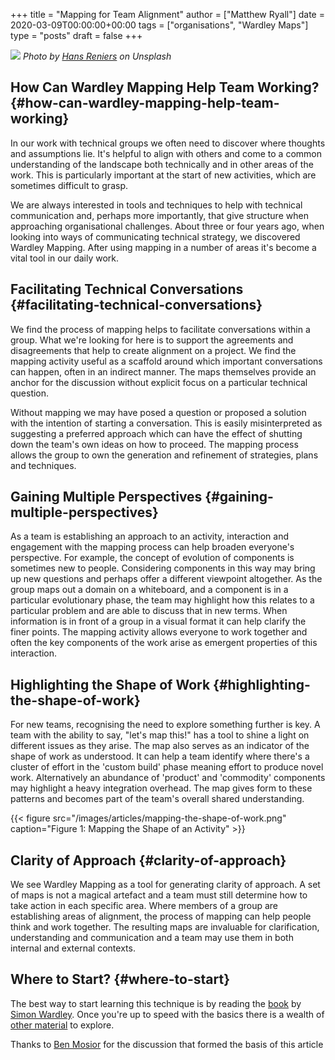+++
title = "Mapping for Team Alignment"
author = ["Matthew Ryall"]
date = 2020-03-09T00:00:00+00:00
tags = ["organisations", "Wardley Maps"]
type = "posts"
draft = false
+++

![](/images/articles/hans-reniers-Y8C-AVKpsDY-unsplash.jpg) _Photo by [Hans Reniers](https://unsplash.com/@hansreniers) on Unsplash_


## How Can Wardley Mapping Help Team Working? {#how-can-wardley-mapping-help-team-working}

In our work with technical groups we often need to discover where thoughts
and assumptions lie. It's helpful to align with others and come to a common
understanding of the landscape both technically and in other areas of the
work. This is particularly important at the start of new activities, which
are sometimes difficult to grasp.

We are always interested in tools and techniques to help with technical
communication and, perhaps more importantly, that give structure when
approaching organisational challenges. About three or four years ago, when
looking into ways of communicating technical strategy, we discovered Wardley
Mapping. After using mapping in a number of areas it's become a vital tool
in our daily work.


## Facilitating Technical Conversations {#facilitating-technical-conversations}

We find the process of mapping helps to facilitate conversations within a
group. What we're looking for here is to support the agreements and
disagreements that help to create alignment on a project. We find
the mapping activity useful as a scaffold around which important
conversations can happen, often in an indirect manner. The maps themselves
provide an anchor for the discussion without explicit focus on a particular
technical question.

Without mapping we may have posed a question or proposed a solution with the
intention of starting a conversation. This is easily misinterpreted as
suggesting a preferred approach which can have the effect of shutting down
the team's own ideas on how to proceed. The mapping process allows the group
to own the generation and refinement of strategies, plans and techniques.


## Gaining Multiple Perspectives {#gaining-multiple-perspectives}

As a team is establishing an approach to an activity, interaction and
engagement with the mapping process can help broaden everyone's perspective.
For example, the concept of evolution of components is sometimes new to
people. Considering components in this way may bring up new questions and
perhaps offer a different viewpoint altogether. As the group maps out a
domain on a whiteboard, and a component is in a particular evolutionary
phase, the team may highlight how this relates to a particular problem and
are able to discuss that in new terms. When information is in front of a
group in a visual format it can help clarify the finer points. The mapping
activity allows everyone to work together and often the key components of
the work arise as emergent properties of this interaction.


## Highlighting the Shape of Work {#highlighting-the-shape-of-work}

For new teams, recognising the need to explore something further is key. A
team with the ability to say, "let's map this!" has a tool to shine a
light on different issues as they arise. The map also serves as an indicator
of the shape of work as understood. It can help a team identify where
there's a cluster of effort in the 'custom build' phase meaning effort to
produce novel work. Alternatively an abundance of 'product' and 'commodity'
components may highlight a heavy integration overhead. The map gives form to
these patterns and becomes part of the team's overall shared understanding.

{{< figure src="/images/articles/mapping-the-shape-of-work.png" caption="Figure 1: Mapping the Shape of an Activity" >}}


## Clarity of Approach {#clarity-of-approach}

We see Wardley Mapping as a tool for generating clarity of approach. A set
of maps is not a magical artefact and a team must still determine how to
take action in each specific area. Where members of a group are establishing
areas of alignment, the process of mapping can help people think and work
together. The resulting maps are invaluable for clarification, understanding
and communication and a team may use them in both internal and external
contexts.


## Where to Start? {#where-to-start}

The best way to start learning this technique is by reading the [book](https://medium.com/wardleymaps) by
[Simon Wardley](https://twitter.com/swardley). Once you're up to speed with the basics there is a wealth of
[other material](https://github.com/wardley-maps-community/awesome-wardley-maps) to explore.

Thanks to [Ben Mosior](https://twitter.com/HiredThought) for the discussion that formed the basis of this
article
